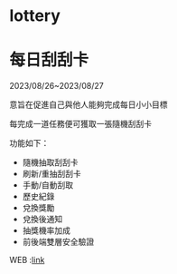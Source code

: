 # lottery
<h1>每日刮刮卡</h1>
<p>2023/08/26~2023/08/27</p>
<p>意旨在促進自己與他人能夠完成每日小小目標</p>
<p>每完成一道任務便可獲取一張隨機刮刮卡</p>
<p>功能如下：</p>
<ul>
  <li>隨機抽取刮刮卡</li>
  <li>刷新/重抽刮刮卡</li>
  <li>手動/自動刮取</li>
  <li>歷史紀錄</li>
  <li>兌換獎勵</li>
  <li>兌換後通知</li>
  <li>抽獎機率加成</li>
  <li>前後端雙層安全驗證</li>
</ul>
WEB :<a href='https://sclemon.github.io/lottery/'>link</a>

